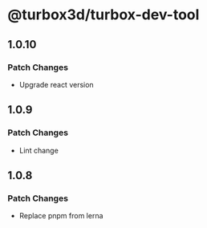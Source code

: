 # @turbox3d/turbox-dev-tool

## 1.0.10

### Patch Changes

- Upgrade react version

## 1.0.9

### Patch Changes

- Lint change

## 1.0.8

### Patch Changes

- Replace pnpm from lerna
